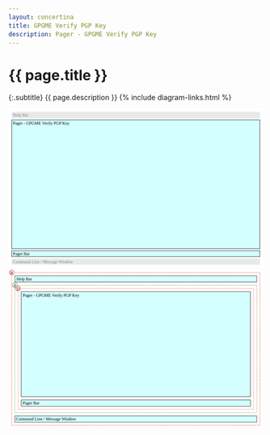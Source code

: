 ```yaml
---
layout: concertina
title: GPGME Verify PGP Key
description: Pager - GPGME Verify PGP Key
---
```


# {{ page.title }}

{:.subtitle}
{{ page.description }}
{% include diagram-links.html %}

![s-pager-gpgme-verify-pgp-key](images/s-pager-gpgme-verify-pgp-key.svg)
![l-pager-gpgme-verify-pgp-key](images/l-pager-gpgme-verify-pgp-key.svg)
